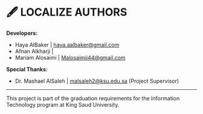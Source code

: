 # 🖋️ LOCALIZE AUTHORS

**Developers:**
- Haya AlBaker | haya.aalbaker@gmail.com
- Afnan Alkharji | 
- Mariam Alosaimi | Malosaimii44@gmail.com

**Special Thanks:**
- Dr. Mashael AlSaleh | malsaleh2@ksu.edu.sa (Project Supervisor)

---

This project is part of the graduation requirements for the Information Technology program at King Saud University.

